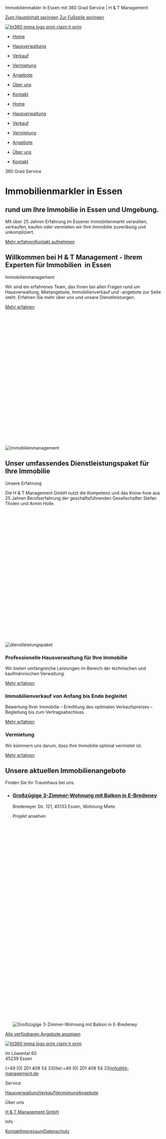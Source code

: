 Immobilienmakler in Essen mit 360 Grad Service | H & T Management

 [Zum Hauptinhalt springen](#brx-content)
[Zur Fußzeile springen](#brx-footer)


[![ht360 imma logo prim claim h prim](https://ht-management.de/wp-content/uploads/ht360_imma-logo_prim_claim-h_prim.svg)](https://ht-management.de/)

* [Home](https://ht-management.de/)
* [Hausverwaltung](https://ht-management.de/hausverwaltung/)
* [Verkauf](https://ht-management.de/immobilienverkauf/)
* [Vermietung](https://ht-management.de/immobilienvermietung/)
* [Angebote](https://ht-management.de/immobilienangebot/)
* [Über uns](https://ht-management.de/h-t-management-gmbh/)
* [Kontakt](https://ht-management.de/kontakt/)
 






* [Home](https://ht-management.de/)
* [Hausverwaltung](https://ht-management.de/hausverwaltung/)
* [Verkauf](https://ht-management.de/immobilienverkauf/)
* [Vermietung](https://ht-management.de/immobilienvermietung/)
* [Angebote](https://ht-management.de/immobilienangebot/)
* [Über uns](https://ht-management.de/h-t-management-gmbh/)
* [Kontakt](https://ht-management.de/kontakt/)

360 Grad Service

Immobilienmarkler in Essen
==========================

rund um Ihre Immobilie in Essen und Umgebung.
---------------------------------------------

Mit über 25 Jahren Erfahrung im Essener Immobilienmarkt verwalten, verkaufen, kaufen oder vermieten wir Ihre Immobilie zuverlässig und unkompliziert.

[Mehr erfahren](#mehr)[Kontakt aufnehmen](https://ht-management.de/kontakt/)

Willkommen bei H & T Management - Ihrem Experten für Immobilien  in Essen
-------------------------------------------------------------------------

Immobilienmanagement

Wir sind ein erfahrenes Team, das Ihnen bei allen Fragen rund um Hausverwaltung, Mietangebote, Immobilienverkauf und -angebote zur Seite steht. Erfahren Sie mehr über uns und unsere Dienstleistungen.

[Mehr erfahren](https://ht-management.de/h-t-management-gmbh/)

![immobilienmanagement](data:image/svg+xml,%3Csvg%20xmlns='http://www.w3.org/2000/svg'%20viewBox='0%200%201024%20860'%3E%3C/svg%3E)![immobilienmanagement](https://ht-management.de/wp-content/uploads/immobilienmanagement-1024x860.jpg)

Unser umfassendes Dienstleistungspaket für Ihre Immobilie
---------------------------------------------------------

Unsere Erfahrung

Die H & T Management GmbH nutzt die Kompetenz und das Know-how aus 25 Jahren Berufserfahrung der geschäftsführenden Gesellschafter Stefan Tholen und Armin Holle.

![dienstleistungspaket](data:image/svg+xml,%3Csvg%20xmlns='http://www.w3.org/2000/svg'%20viewBox='0%200%201024%20861'%3E%3C/svg%3E)![dienstleistungspaket](https://ht-management.de/wp-content/uploads/dienstleistungspaket-1024x861.jpg)

### Professionelle Hausverwaltung für Ihre Immobilie

Wir bieten umfangreiche Leistungen im Bereich der technischen und kaufmännischen Verwaltung.

[Mehr erfahren](https://ht-management.de/hausverwaltung/)

### Immobilienverkauf von Anfang bis Ende begleitet

Bewertung Ihrer Immobilie – Ermittlung des optimalen Verkaufspreises – Begleitung bis zum Vertragsabschluss.

[Mehr erfahren](https://ht-management.de/immobilienverkauf/)

### Vermietung

Wir kümmern uns darum, dass Ihre Immobilie optimal vermietet ist.

[Mehr erfahren](https://ht-management.de/immobilienvermietung/)

Unsere aktuellen Immobilienangebote
-----------------------------------

Finden Sie Ihr Traumhaus bei uns.

* ### [Großzügige 3-Zimmer-Wohnung mit Balkon in E-Bredeney](https://ht-management.de/immobilienangebot/grosszuegige-3-zimmer-wohnung-mit-balkon-in-e-bredeney/)

  Bredeneyer Str. 121, 45133 Essen, Wohnung Miete

  Projekt ansehen

  ![Großzügige 3-Zimmer-Wohnung mit Balkon in E-Bredeney](data:image/svg+xml,%3Csvg%20xmlns='http://www.w3.org/2000/svg'%20viewBox='0%200%20480%20640'%3E%3C/svg%3E)![Großzügige 3-Zimmer-Wohnung mit Balkon in E-Bredeney](https://ht-management.de/wp-content/uploads/wohnraum-1.jpg)

[Alle verfügbaren Angebote anzeigen](https://ht-management.de/angebote/)

[![ht360 imma logo prim claim h prim](https://ht-management.de/wp-content/uploads/ht360_imma-logo_prim_claim-h_prim.svg)](https://ht-management.de/)

Im Löwental 60  
45239 Essen

[+49 (0) 201 408 54 33](tel:+49 (0) 201 408 54 33)[info@ht-management.de](mailto:info@ht-management.de)

Service

[Hausverwaltung](https://ht-management.de/hausverwaltung/)[Verkauf](https://ht-management.de/immobilienverkauf/)[Vermietung](https://ht-management.de/immobilienvermietung/)[Angebote](https://ht-management.de/angebote/)

Über uns

[H & T Management GmbH](https://ht-management.de/h-t-management-gmbh/)

Info

[Kontakt](https://ht-management.de/kontakt/)[Impressum](https://ht-management.de/impressum/)[Datenschutz](https://ht-management.de/datenschutz/)